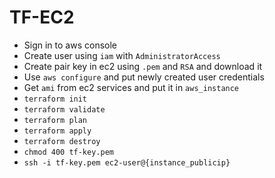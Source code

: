 # TF-EC2
* Sign in to aws console 
* Create user using `iam` with `AdministratorAccess`
* Create pair key in ec2 using `.pem` and `RSA` and download it
* Use `aws configure` and put newly created user credentials
* Get `ami` from ec2 services and put it in `aws_instance` 
* `terraform init`
* `terraform validate`
* `terraform plan`
* `terraform apply`
* `terraform destroy`
* `chmod 400 tf-key.pem`
* `ssh -i tf-key.pem ec2-user@{instance_publicip}`